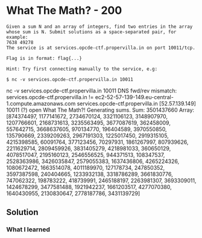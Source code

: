 # What The Math? - 200
```
Given a sum N and an array of integers, find two entries in the array whose sum is N. Submit solutions as a space-separated pair, for example:
7638 49278
The service is at services.opcde-ctf.propervilla.in on port 10011/tcp.

Flag is in format: flag{...}

Hint: Try first connecting manually to the service, e.g:

$ nc -v services.opcde-ctf.propervilla.in 10011
```
nc -v services.opcde-ctf.propervilla.in 10011
DNS fwd/rev mismatch: services.opcde-ctf.propervilla.in != ec2-52-57-139-149.eu-central-1.compute.amazonaws.com
services.opcde-ctf.propervilla.in [52.57.139.149] 10011 (?) open
What The Math?!  Generating sums.
Sum: 3501437660
Array: [874374497, 1177141672, 2734670124, 3321106123, 3148907970, 1207766601, 2168731613, 3235563495, 3677087619, 362458009, 557642715, 3668637605, 970134770, 196404589, 3970550850, 135790669, 2339209263, 2967191303, 1225017450, 2919315105, 4215398585, 60091764, 377123456, 70297931, 1861267997, 807939626, 2211629714, 2809459926, 3831405279, 4218981033, 360650129, 4078517047, 2195160123, 2546556525, 944371513, 108347537, 2528363986, 3426035847, 2579055383, 1637436806, 4265224326, 1080672472, 1663514078, 4011189970, 127178734, 247850352, 3597387598, 240404665, 1233932138, 3318786289, 3661830776, 747062322, 198783222, 418739991, 2465188197, 2263981307, 3693309011, 1424678299, 3477581488, 1921942237, 1661203517, 4277070380, 1640430955, 2130830647, 2778187786, 3431139729]

## Solution

### What I learned